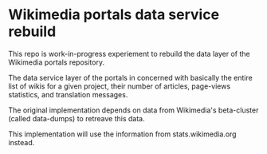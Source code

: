 # Wikimedia portals data service rebuild

This repo is work-in-progress experiement to rebuild the data layer of the Wikimedia portals repository.

The data service layer of the portals in concerned with basically the entire list of wikis for a given project,
their number of articles, page-views statistics, and translation messages.

The original implementation depends on data from Wikimedia's beta-cluster (called data-dumps) to retreave this data.

This implementation will use the information from stats.wikimedia.org instead.

